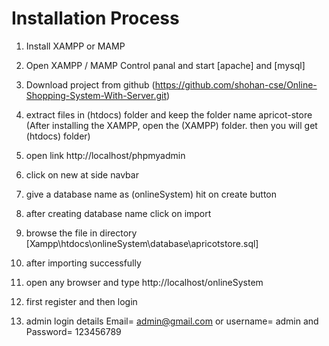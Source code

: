 # Installation Process
01. Install XAMPP or MAMP

02. Open XAMPP / MAMP Control panal and start [apache] and [mysql]

03. Download project from github (https://github.com/shohan-cse/Online-Shopping-System-With-Server.git)  
    
04. extract files in (htdocs) folder and keep the folder name apricot-store (After installing the XAMPP, open the (XAMPP) folder. then you will get (htdocs) folder)

05. open link http://localhost/phpmyadmin

06. click on new at side navbar

07. give a database name as (onlineSystem) hit on create button

08. after creating database name click on import

09. browse the file in directory [Xampp\htdocs\onlineSystem\database\apricotstore.sql]

10. after importing successfully

11. open any browser and type http://localhost/onlineSystem

12. first register and then login

13. admin login details  Email= admin@gmail.com or username= admin and Password= 123456789





